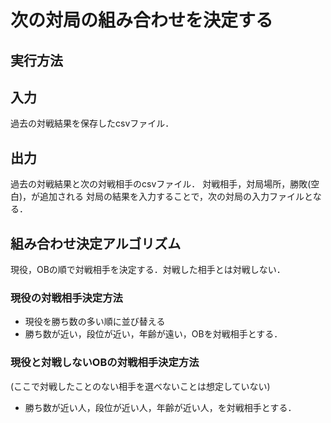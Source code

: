 # 次の対局の組み合わせを決定する
## 実行方法

## 入力
過去の対戦結果を保存したcsvファイル．

## 出力
過去の対戦結果と次の対戦相手のcsvファイル． 
対戦相手，対局場所，勝敗(空白)，が追加される 
対局の結果を入力することで，次の対局の入力ファイルとなる．

## 組み合わせ決定アルゴリズム
現役，OBの順で対戦相手を決定する．対戦した相手とは対戦しない．
### 現役の対戦相手決定方法
- 現役を勝ち数の多い順に並び替える
- 勝ち数が近い，段位が近い，年齢が遠い，OBを対戦相手とする．

### 現役と対戦しないOBの対戦相手決定方法
(ここで対戦したことのない相手を選べないことは想定していない)  

- 勝ち数が近い人，段位が近い人，年齢が近い人，を対戦相手とする．